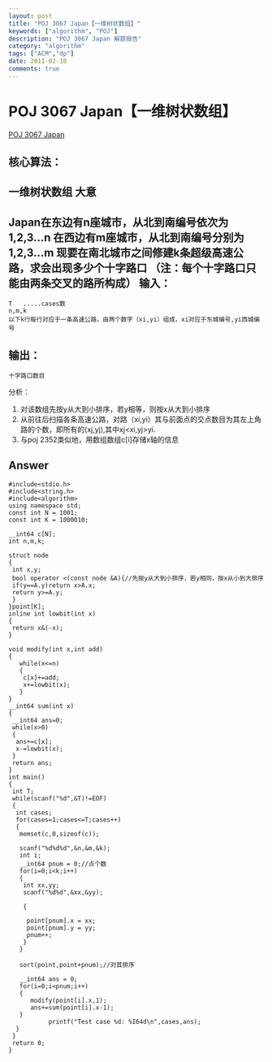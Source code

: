 ```yaml
---
layout: post
title: "POJ 3067 Japan【一维树状数组】"
keywords: ["algorithm", "POJ"]
description: "POJ 3067 Japan 解题报告"
category: "algorithm"
tags: ["ACM","dp"]
date: 2011-02-10
comments: true
---
```


POJ 3067 Japan【一维树状数组】
=========

[POJ 3067 Japan](http://poj.org/problem?id=3067)

核心算法：
--------
一维树状数组
大意
------
Japan在东边有n座城市，从北到南编号依次为1,2,3...n
在西边有m座城市，从北到南编号分别为1,2,3...m
现要在南北城市之间修建k条超级高速公路，求会出现多少个十字路口
（注：每个十字路口只能由两条交叉的路所构成）
输入：
-------
```
T   .....cases数
n,m,k
以下k行每行对应于一条高速公路，由两个数字（xi,yi）组成，xi对应于东城编号,yi西城编号
```
输出：
-----
```
十字路口数目
```

分析：

1. 对该数组先按y从大到小排序，若y相等，则按x从大到小排序
2. 从前往后扫描各条高速公路，对路（xi,yi）其与前面点的交点数目为其左上角路的个数，即所有的(xj,yj),其中xj<xi,yj>yi.
3. 与poj 2352类似地，用数组数组c[i]存储x轴的信息

Answer
---
```
#include<stdio.h>
#include<string.h>
#include<algorithm>
using namespace std;
const int N = 1001;
const int K = 1000010;

__int64 c[N];
int n,m,k;

struct node
{
 int x,y;
 bool operator <(const node &A){//先按y从大到小排序，若y相同，按x从小到大排序
 if(y==A.y)return x>A.x;
 return y>=A.y;
 }
}point[K];
inline int lowbit(int x)
{
 return x&(-x);
}

void modify(int x,int add)
{
   while(x<=n)
   {
    c[x]+=add;
    x+=lowbit(x);
   }
}
__int64 sum(int x)
{
 __int64 ans=0;
 while(x>0)
 {
  ans+=c[x];
  x-=lowbit(x);
 }
 return ans;
}
int main()
{
 int T;
 while(scanf("%d",&T)!=EOF)
 {
  int cases;
  for(cases=1;cases<=T;cases++)
  {
   memset(c,0,sizeof(c));
  
   scanf("%d%d%d",&n,&m,&k);
   int i;
   __int64 pnum = 0;//点个数
   for(i=0;i<k;i++)
   {
    int xx,yy;
    scanf("%d%d",&xx,&yy);
    
    {
    
     point[pnum].x = xx;
     point[pnum].y = yy;
     pnum++;
    }
   }

   sort(point,point+pnum);//对其排序

   __int64 ans = 0;
   for(i=0;i<pnum;i++)
   {
      modify(point[i].x,1);
      ans+=sum(point[i].x-1);
   }
           printf("Test case %d: %I64d\n",cases,ans);
  }
 }
 return 0;
}
```
